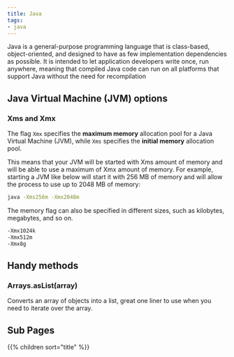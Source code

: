 ```yaml
---
title: Java
tags:
- java
---
```


Java is a general-purpose programming language that is class-based, object-oriented, and designed to have as few implementation dependencies as possible. It is intended to let application developers write once, run anywhere, meaning that compiled Java code can run on all platforms that support Java without the need for recompilation
<!--more-->

## Java Virtual Machine (JVM) options

### Xms and Xmx

The flag `Xmx` specifies the **maximum memory** allocation pool for a Java Virtual Machine (JVM), while `Xms` specifies the **initial memory** allocation pool.

This means that your JVM will be started with Xms amount of memory and will be able to use a maximum of Xmx amount of memory. For example, starting a JVM like below will start it with 256 MB of memory and will allow the process to use up to 2048 MB of memory:

``` cmd
java -Xms256m -Xmx2048m
```
The memory flag can also be specified in different sizes, such as kilobytes, megabytes, and so on.
``` cmd
-Xmx1024k
-Xmx512m
-Xmx8g
```

## Handy methods

### Arrays.asList(array)

Converts an array of objects into a list, great one liner to use when you need to iterate over the array.

## Sub Pages

{{% children sort="title" %}}